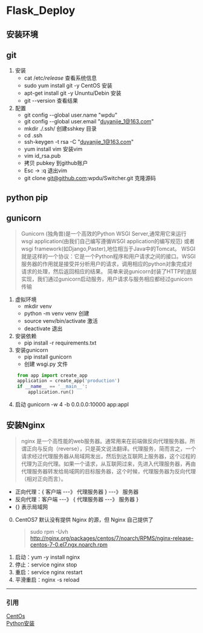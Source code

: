 # Flask_Deploy

## 安装环境
## git
1. 安装
    * cat /etc/*release*        查看系统信息
    * sudo yum install git -y   CentOS 安装
    * apt-get install git -y    Ununtu/Debin 安装  
    * git --version             查看结果
2. 配置
    * git config --global user.name "wpdu"
    * git config --global user.email "duyanjie_1@163.com"
    * mkdir ./.ssh/     创建sshkey 目录
    * cd .ssh
    * ssh-keygen -t rsa -C "duyanjie_1@163.com"
    * yum install vim   安装vim
    * vim id_rsa.pub
    * 拷贝 pubkey 到github账户
    * Esc -> :q         退出vim
    * git clone git@github.com:wpdu/Switcher.git   克隆源码
## python pip
## gunicorn
>Gunicorn (独角兽)是一个高效的Python WSGI Server,通常用它来运行 wsgi application(由我们自己编写遵循WSGI application的编写规范) 或者 wsgi framework(如Django,Paster),地位相当于Java中的Tomcat。 WSGI就是这样的一个协议：它是一个Python程序和用户请求之间的接口。WSGI服务器的作用就是接受并分析用户的请求，调用相应的python对象完成对请求的处理，然后返回相应的结果。 简单来说gunicorn封装了HTTP的底层实现，我们通过gunicorn启动服务，用户请求与服务相应都经过gunicorn传输

1. 虚拟环境
    * mkdir venv
    * python -m venv venv   创建
    * source venv/bin/activate    激活
    * deactivate    退出
2. 安装依赖
    * pip install -r requirements.txt
3. 安装gunicorn
    * pip install gunicorn
    * 创建 wsgi.py 文件
```python
    from app import create_app
    application = create_app('production')
    if __name__ == '__main__':
        application.run()
```
4. 启动 gunicorn -w 4 -b 0.0.0.0:10000 app:appl
## 安装Nginx
>nginx 是一个高性能的web服务器。通常用来在前端做反向代理服务器。所谓正向与反向（reverse），只是英文说法翻译。代理服务，简而言之，一个请求经过代理服务器从局域网发出，然后到达互联网上服务器，这个过程的代理为正向代理。如果一个请求，从互联网过来，先进入代理服务器，再由代理服务器转发给局域网的目标服务器，这个时候，代理服务器为反向代理（相对正向而言）。
* 正向代理：{ 客户端 ---》 代理服务器 } ---》 服务器
* 反向代理：客户端 ---》 { 代理服务器 ---》 服务器 }
* {} 表示局域网

0. CentOS7 默认没有提供 Nginx 的源，但 Nginx 自己提供了
    > sudo rpm -Uvh http://nginx.org/packages/centos/7/noarch/RPMS/nginx-release-centos-7-0.el7.ngx.noarch.rpm
1. 启动：yum -y install nginx
2. 停止：service nginx stop
3. 重启：service nginx restart
3. 平滑重启：nginx -s reload


***

### 引用
[CentOs](https://blog.csdn.net/qq_35304570/article/details/80304482)  
[Python安装](https://blog.csdn.net/qq_35304570/article/details/80302872)